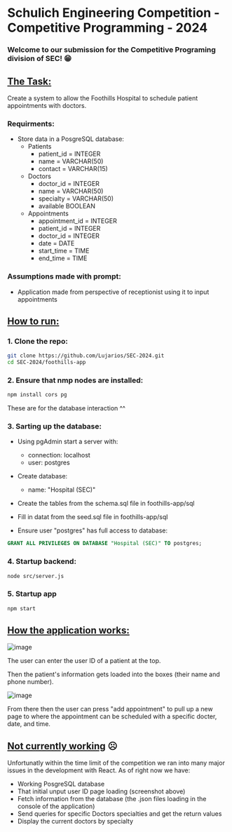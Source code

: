 # Schulich Engineering Competition - Competitive Programming - 2024

### Welcome to our submission for the Competitive Programing division of SEC! :grin:

## <ins>**The Task:**</ins>
Create a system to allow the Foothills Hospital to schedule patient appointments with doctors.
### Requirments:
- Store data in a PosgreSQL database:
  - Patients
    - patient_id = INTEGER
    - name = VARCHAR(50)
    - contact = VARCHAR(15)
  - Doctors
    - doctor_id = INTEGER
    - name = VARCHAR(50)
    - specialty = VARCHAR(50)
    - available BOOLEAN
  - Appointments
    - appointment_id = INTEGER
    - patient_id = INTEGER
    - doctor_id = INTEGER
    - date = DATE
    - start_time = TIME
    - end_time = TIME
   
### Assumptions made with prompt:
- Application made from perspective of receptionist using it to input appointments

## <ins>**How to run:**</ins>

### 1. Clone the repo:
```bash
git clone https://github.com/Lujarios/SEC-2024.git
cd SEC-2024/foothills-app
```

### 2. Ensure that nmp nodes are installed:
```bash
npm install cors pg
```
These are for the database interaction ^^

### 3. Sarting up the database:
- Using pgAdmin start a server with:
  - connection: localhost
  - user: postgres
    
- Create database:
  - name: "Hospital (SEC)"

- Create the tables from the schema.sql file in foothills-app/sql
- Fill in datat from the seed.sql file in foothills-app/sql
- Ensure user "postgres" has full access to database:
```sql
GRANT ALL PRIVILEGES ON DATABASE "Hospital (SEC)" TO postgres;
```

### 4. Startup backend:
```bash
node src/server.js
```

### 5. Startup app
```bash
npm start
```

## <ins>**How the application works:**</ins>
![image](https://github.com/user-attachments/assets/42cfeab4-7101-4337-9e48-212bc919f0c4)

The user can enter the user ID of a patient at the top.

Then the patient's information gets loaded into the boxes (their name and phone number).

![image](https://github.com/user-attachments/assets/4d8551c9-9f63-4c49-a2dd-a6634d23f42e)

From there then the user can press "add appointment" to pull up a new page to where the appointment can be scheduled with a specific docter, date, and time.

## <ins>**Not currently working**</ins> :frowning_face:
Unfortunatly within the time limit of the competition we ran into many major issues in the development with React. 
As of right now we have:
- Working PosgreSQL database
- That initial unput user ID page loading (screenshot above)
- Fetch information from the database (the .json files loading in the console of the application)
- Send queries for specific Doctors specialties and get the return values
- Display the current doctors by specialty
